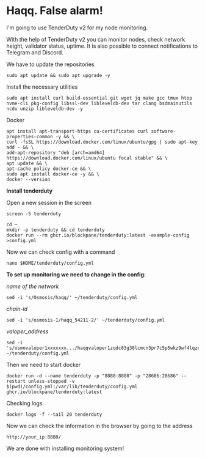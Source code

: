 # Haqq. False alarm!

I'm going to use TenderDuty v2 for my node monitoring. 

With the help of TenderDuty v2 you can monitor nodes, check network height, validator status, uptime. It is also possible to connect notifications to Telegram and Discord.

We have to update the repositories

	sudo apt update && sudo apt upgrade -y
	

Install the necessary utilities
	
	sudo apt install curl build-essential git wget jq make gcc tmux htop nvme-cli pkg-config libssl-dev libleveldb-dev tar clang bsdmainutils ncdu unzip libleveldb-dev -y

Docker 
	
	apt install apt-transport-https ca-certificates curl software-properties-common -y && \
	curl -fsSL https://download.docker.com/linux/ubuntu/gpg | sudo apt-key add - && \
	add-apt-repository "deb [arch=amd64] https://download.docker.com/linux/ubuntu focal stable" && \
	apt update && \
	apt-cache policy docker-ce && \
	sudo apt install docker-ce -y && \
	docker --version

**Install tenderduty**

Open a new session in the screen
	
	screen -S tenderduty
	
	cd ~
	mkdir -p tenderduty && cd tenderduty
	docker run --rm ghcr.io/blockpane/tenderduty:latest -example-config >config.yml

Now we can check config with a command 

	nano $HOME/tenderduty/config.yml
	


**To set up monitoring we need to change in the config:**

_name of the network_

	sed -i 's/Osmosis/haqq/' ~/tenderduty/config.yml

_chain-id_

	sed -i 's/osmosis-1/haqq_54211-2/' ~/tenderduty/config.yml
	
_valoper_address_

	sed -i 's/osmovaloper1xxxxxxx.../haqqvaloper1zqdc83g38lcmcn3pr7c5p5wkz9wf4lqzefejgk/' ~/tenderduty/config.yml

Then we need to start docker 

	docker run -d --name tenderduty -p "8888:8888" -p "28686:28686" --restart unless-stopped -v $(pwd)/config.yml:/var/lib/tenderduty/config.yml ghcr.io/blockpane/tenderduty:latest

Checking logs 

	docker logs -f --tail 20 tenderduty

Now we can check the information in the browser by going to the address 

	http://your_ip:8888/

We are done with installing monitoring system!
